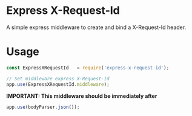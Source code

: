 # Express X-Request-Id

A simple express middleware to create and bind a X-Request-Id header.

# Usage

```javascript
const ExpressXRequestId   = require('express-x-request-id');

// Set middleware express X-Request-Id
app.use(ExpressXRequestId.middleware);
```

**IMPORTANT: This middleware should be immediately after**

```javascript
app.use(bodyParser.json());
```
